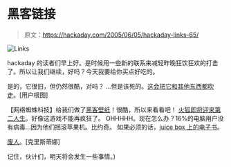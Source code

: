 # 黑客链接

> 原文：<https://hackaday.com/2005/06/05/hackaday-links-65/>

![Links](img/e452655026edc3e81482340ab2e0555a.png)

hackaday 的读者们早上好。是时候用一些新的联系来减轻昨晚狂饮狂欢的打击了。所以让我们继续，好吗？今天我要给你买点好吃的。

是的，它很旧，但仍然很酷，对吗？
…但是该死的。[这会把它和其他东西都吹走](http://www.extremetech.com/article2/0,1558,1823675,00.asp)。[用户根图]

【网络蜘蛛科技】给我们做了[黑客壁纸](http://www.deviantart.com/view/19091737/)！很酷，所以来看看吧！
[火狐即将迎来第二人生](http://secretlair.com/index.php?/clickableculture/entry/second_life_to_integrate_firefox_browsing/)。好像这游戏不能再疯狂了。
OHHHHH。现在怎么办？16%的电脑用户没有病毒…因为他们摇滚苹果机。比约奇。
如果必须的话，[juice box 上的电子书](http://myvogonpoetry.com/wp/index.php?p=57)。

[废人](http://www.janitha.com/?p=9)。[克里斯蒂娜]

记住，伙计们，明天将会发生一些事情。)